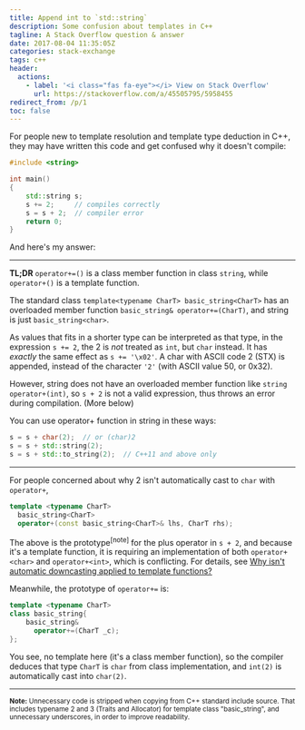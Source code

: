 ```yaml
---
title: Append int to `std::string`
description: Some confusion about templates in C++
tagline: A Stack Overflow question & answer
date: 2017-08-04 11:35:05Z
categories: stack-exchange
tags: c++
header:
  actions:
    - label: '<i class="fas fa-eye"></i> View on Stack Overflow'
      url: https://stackoverflow.com/a/45505795/5958455
redirect_from: /p/1
toc: false
---
```


For people new to template resolution and template type deduction in C++, they may have written this code and get confused why it doesn't compile:

```c++
#include <string>

int main()
{
    std::string s;
    s += 2;     // compiles correctly
    s = s + 2;  // compiler error
    return 0;
}
```

And here's my answer:

------

**TL;DR** `operator+=()` is a class member function in class `string`, while `operator+()` is a template function.

The standard class `template<typename CharT> basic_string<CharT>` has an overloaded member function `basic_string& operator+=(CharT)`, and string is just `basic_string<char>`.

As values that fits in a shorter type can be interpreted as that type, in the expression `s += 2`, the 2 is *not* treated as `int`, but `char` instead. It has *exactly* the same effect as `s += '\x02'`. A char with ASCII code 2 (STX) is appended, instead of the character `'2'` (with ASCII value 50, or 0x32).

However, string does not have an overloaded member function like `string operator+(int)`, so `s + 2` is not a valid expression, thus throws an error during compilation. (More below)

You can use operator+ function in string in these ways:

```c++
s = s + char(2);  // or (char)2
s = s + std::string(2);
s = s + std::to_string(2);  // C++11 and above only
```

------

For people concerned about why 2 isn't automatically cast to `char` with `operator+`,

```c++
template <typename CharT>
  basic_string<CharT>
  operator+(const basic_string<CharT>& lhs, CharT rhs);
```

The above is the prototype<sup>\[note\]</sup> for the plus operator in `s + 2`, and because it's a template function, it is requiring an implementation of both `operator+<char>` and `operator+<int>`, which is conflicting. For details, see [Why isn't automatic downcasting applied to template functions?][1]

Meanwhile, the prototype of `operator+=` is:

```c++
template <typename CharT>
class basic_string{
    basic_string&
      operator+=(CharT _c);
};
```

You see, no template here (it's a class member function), so the compiler deduces that type `CharT` is `char` from class implementation, and `int(2)` is automatically cast into `char(2)`. 

  [1]: https://stackoverflow.com/q/45506372/5958455

-----

<sup><b>Note:</b> Unnecessary code is stripped when copying from C++ standard include source. That includes typename 2 and 3 (Traits and Allocator) for template class "basic_string", and unnecessary underscores, in order to improve readability.</sup>
